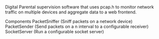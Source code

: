Digital Parental supervision software that uses pcap.h
to monitor network traffic on multiple devices and
aggregate data to a web frontend.

Components
  PacketSniffer (Sniff packets on a network device)
  PacketSender  (Send packets on a n interval to a configurable receiver)
  SocketServer  (Run a configurable socket server)
  